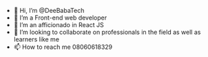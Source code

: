 - 👋 Hi, I’m @DeeBabaTech
- 👀 I’m a Front-end web developer
- 🌱 I’m an afficionado in React JS
- 💞️ I’m looking to collaborate on professionals in the field as well as learners like me
- 📫 How to reach me 08060618329

<!---
DeeBabaTech/DeeBabaTech is a ✨ special ✨ repository because its `README.md` (this file) appears on your GitHub profile.
You can click the Preview link to take a look at your changes.
--->
